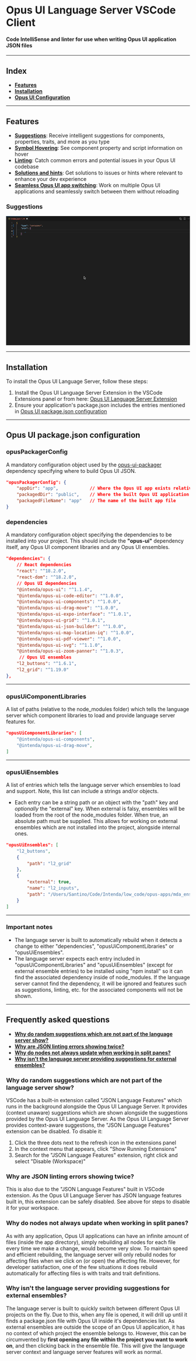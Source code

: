 # Opus UI Language Server VSCode Client

#### Code IntelliSense and linter for use when writing Opus UI application JSON files

---

## Index
- **[Features](#features)**
- **[Installation](#installation)**
- **[Opus UI Configuration](#installation)**


---

## Features

- **[Suggestions](#suggestions)**: Receive intelligent suggestions for components, properties, traits, and more as you type
- **[Symbol Hovering](#symbol-hovering)**: See component property and script information on hover
- **[Linting](#linting)**: Catch common errors and potential issues in your Opus UI codebase
- **[Solutions and hints](#solutions-and-hints)**: Get solutions to issues or hints where relevant to enhance your dev experience
- **[Seamless Opus UI app switching](#opus-ui-app-switching)**: Work on multiple Opus UI applications and seamlessly switch between them without reloading

### Suggestions
![Demo](https://github.com/IntendaUK/opus-ui-language-server-vscode-client/blob/main/images/componentPrps.gif?raw=true)

---

## Installation

To install the Opus UI Language Server, follow these steps:
1. Install the Opus UI Language Server Extension in the VSCode Extensions panel or from here: [Opus UI Language Server Extension](https://marketplace.visualstudio.com/items?itemName=Intenda.opus-language-client-vscode)
2. Ensure your application's package.json includes the entries mentioned in [Opus UI package.json configuration](#opus-ui-packagejson-configuration)

---

## Opus UI package.json configuration

### opusPackagerConfig
A mandatory configuration object used by the [opus-ui-packager](https://github.com/IntendaUK/opus-ui-packager) dependency specifying where to build Opus UI JSON.

```json
"opusPackagerConfig": {
    "appDir": "app",            // Where the Opus UI app exists relative to the root of your project
    "packagedDir": "public",    // Where the built Opus UI application should be stored
    "packagedFileName": "app"   // The name of the built app file
}
```

### dependencies

A mandatory configuration object specifying the dependencies to be installed into your project. This should include the **"opus-ui"** dependency itself, any Opus UI component libraries and any Opus UI ensembles.

```json
"dependencies": {
    // React dependencies
    "react": "^18.2.0",
    "react-dom": "^18.2.0",
    // Opus UI dependencies
    "@intenda/opus-ui": "^1.1.4",
    "@intenda/opus-ui-code-editor": "^1.0.0",
    "@intenda/opus-ui-components": "^1.0.0",
    "@intenda/opus-ui-drag-move": "^1.0.0",
    "@intenda/opus-ui-expo-interface": "^1.0.1",
    "@intenda/opus-ui-grid": "^1.0.1",
    "@intenda/opus-ui-json-builder": "^1.0.0",
    "@intenda/opus-ui-map-location-iq": "^1.0.0",
    "@intenda/opus-ui-pdf-viewer": "^1.0.0",
    "@intenda/opus-ui-svg": "^1.1.0",
    "@intenda/opus-ui-zoom-panner": "^1.0.3",
     // Opus UI ensembles
    "l2_buttons": "^1.6.1",
    "l2_grid": "^1.19.0"
},
```
---

### opusUiComponentLibraries

A list of paths (relative to the node_modules folder) which tells the language server which component libraries to load and provide language server features for.

```json
"opusUiComponentLibraries": [
    "@intenda/opus-ui-components",
    "@intenda/opus-ui-drag-move",
]
```

---

### opusUiEnsembles

A list of entries which tells the language server which ensembles to load and support. Note, this list can include a strings and/or objects.
- Each entry can be a string path or an object with the "path" key and *optionally* the "external" key. When external is falsy, ensembles will be loaded from the root of the node_modules folder. When true, an absolute path must be supplied. This allows for working on external ensembles which are not installed into the project, alongside internal ones.

```json
"opusUiEnsembles": [
    "l2_buttons", 
    {
        "path": "l2_grid"
    },
    {
        "external": true,
        "name": "l2_inputs",
        "path": "/Users/Santino/Code/Intenda/low_code/opus-apps/mda_ensembles/l2_inputs"
    }
]
```
---

### Important notes

- The language server is built to automatically rebuild when it detects a change to either "dependencies", "opusUiComponentLibraries" or "opusUiEnsembles".
- The language server expects each entry included in "opusUiComponentLibraries" and "opusUiEnsembles" (except for external ensemble entries) to be installed using "npm install" so it can find the associated dependency inside of node_modules. If the language server cannot find the dependency, it will be ignored and features such as suggestions, linting, etc. for the associated components will not be shown.

---

## Frequently asked questions
- **[Why do random suggestions which are not part of the language server show?](#why-do-random-suggestions-which-are-not-part-of-the-language-server-show)**
- **[Why are JSON linting errors showing twice?](#why-are-json-linting-errors-showing-twice)**
- **[Why do nodes not always update when working in split panes?](#why-do-nodes-not-always-update-when-working-in-split-panes)**
- **[Why isn't the language server providing suggestions for external ensembles?](#why-isnt-the-language-server-providing-suggestions-for-external-ensembles)**

### Why do random suggestions which are not part of the language server show?

VSCode has a built-in extension called "JSON Language Features" which runs in the background alongside the Opus UI Language Server. It provides (context unaware) suggestions which are shown alongside the suggestions provided by the Opus UI Language Server. As the Opus UI Language Server provides context-aware suggestions, the "JSON Language Features" extension can be disabled. To disable it:
1. Click the three dots next to the refresh icon in the extensions panel
2. In the context menu that appears, click "Show Running Extensions"
3. Search for the "JSON Language Features" extension, right click and select "Disable (Workspace)"

### Why are JSON linting errors showing twice?

This is also due to the "JSON Language Features" built in VSCode extension. As the Opus UI Language Server has JSON language features built in, this extension can be safely disabled. See above for steps to disable it for your workspace.

### Why do nodes not always update when working in split panes?

As with any application, Opus UI applications can have an infinite amount of files (inside the app directory), simply rebuilding all nodes for each file every time we make a change, would become very slow. To maintain speed and efficient rebuilding, the language server will only rebuild nodes for affecting files when we click on (or open) the affecting file. However, for developer satisfaction, one of the few situations it does rebuild automatically for affecting files is with traits and trait definitions. 

### Why isn't the language server providing suggestions for external ensembles?

The language server is built to quickly switch between different Opus UI projects on the fly. Due to this, when any file is opened, it will drill up until it finds a package.json file with Opus UI inside it's dependencies list. As external ensembles are outside the scope of an Opus UI application, it has no context of which project the ensemble belongs to. However, this can be circumvented by **first opening any file within the project you want to work on**, and then clicking back in the ensemble file. This will give the language server context and language server features will work as normal.